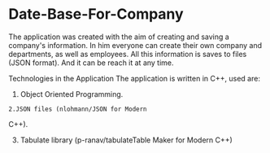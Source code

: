 # Date-Base-For-Company

The application was created with the aim of creating and
saving a company's information. In him
everyone can create their own company and departments,
as well as employees. All this information is
saves to files (JSON format). And it can be
reach it at any time.

Technologies in the Application
The application is written in C++, used
are:

  1. Object Oriented Programming.

    2.JSON files (nlohmann/JSON for Modern
C++).

  3. Tabulate library (p-ranav/tabulateTable
Maker for Modern C++)
